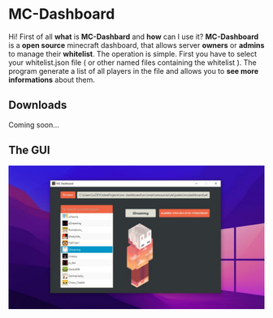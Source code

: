 # MC-Dashboard

Hi! First of all **what** is **MC-Dashbard** and **how** can I use it? **MC-Dashboard** is a **open source** minecraft dashboard, that allows server **owners** or **admins** to manage their **whitelist**. The operation is simple. First you have to select your whitelist.json file ( or other named files containing the whitelist ). The program generate a list of all players in the file and allows you to **see more informations** about them.


## Downloads

Coming soon...


## The GUI

![GUI](https://raw.githubusercontent.com/ju-dev-16/mc-dashboard/main/src/main/resources/de/judev/mcdashboard/gui.jpg?token=GHSAT0AAAAAABSTRWDDTSHIIQOCDNRUXNA4YSAHQQA)

